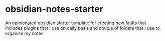 # obsidian-notes-starter
 An opinionated obsidian starter template for creating new faults that includes plugins that I use on daily basis and couple of folders that I use to organise my notes